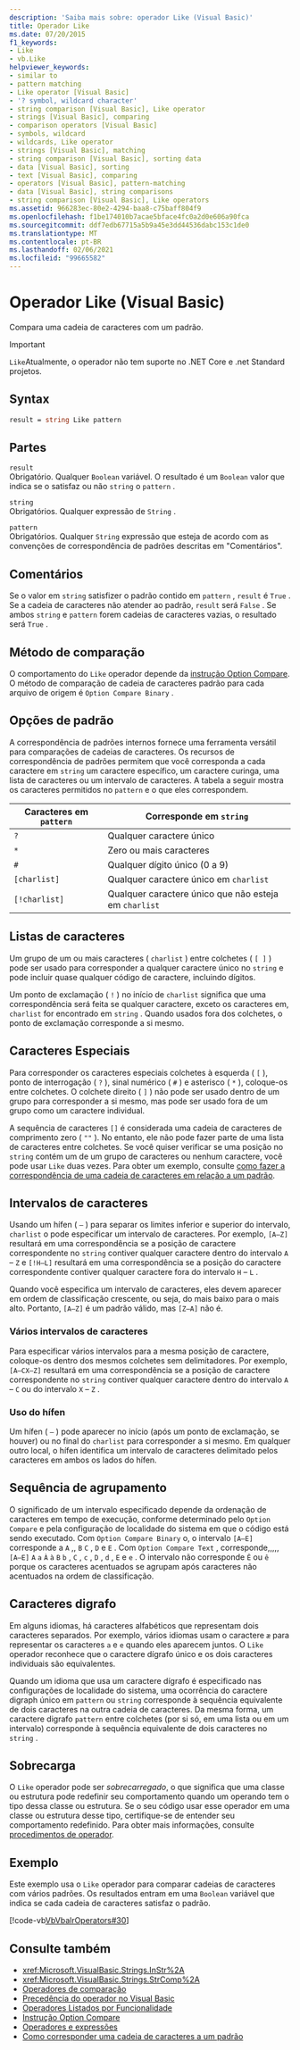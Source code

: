 ```yaml
---
description: 'Saiba mais sobre: operador Like (Visual Basic)'
title: Operador Like
ms.date: 07/20/2015
f1_keywords:
- Like
- vb.Like
helpviewer_keywords:
- similar to
- pattern matching
- Like operator [Visual Basic]
- '? symbol, wildcard character'
- string comparison [Visual Basic], Like operator
- strings [Visual Basic], comparing
- comparison operators [Visual Basic]
- symbols, wildcard
- wildcards, Like operator
- strings [Visual Basic], matching
- string comparison [Visual Basic], sorting data
- data [Visual Basic], sorting
- text [Visual Basic], comparing
- operators [Visual Basic], pattern-matching
- data [Visual Basic], string comparisons
- string comparison [Visual Basic], Like operators
ms.assetid: 966283ec-80e2-4294-baa8-c75baff804f9
ms.openlocfilehash: f1be174010b7acae5bface4fc0a2d0e606a90fca
ms.sourcegitcommit: ddf7edb67715a5b9a45e3dd44536dabc153c1de0
ms.translationtype: MT
ms.contentlocale: pt-BR
ms.lasthandoff: 02/06/2021
ms.locfileid: "99665582"
---
```

# <a name="like-operator-visual-basic"></a>Operador Like (Visual Basic)

Compara uma cadeia de caracteres com um padrão.  

> [!IMPORTANT]
> `Like`Atualmente, o operador não tem suporte no .NET Core e .net Standard projetos.

## <a name="syntax"></a>Syntax  
  
```vb  
result = string Like pattern  
```  
  
## <a name="parts"></a>Partes  

 `result`  
 Obrigatório. Qualquer `Boolean` variável. O resultado é um `Boolean` valor que indica se o satisfaz ou não `string` o `pattern` .  
  
 `string`  
 Obrigatórios. Qualquer expressão de `String` .  
  
 `pattern`  
 Obrigatórios. Qualquer `String` expressão que esteja de acordo com as convenções de correspondência de padrões descritas em "Comentários".  
  
## <a name="remarks"></a>Comentários  

 Se o valor em `string` satisfizer o padrão contido em `pattern` , `result` é `True` . Se a cadeia de caracteres não atender ao padrão, `result` será `False` . Se ambos `string` e `pattern` forem cadeias de caracteres vazias, o resultado será `True` .  
  
## <a name="comparison-method"></a>Método de comparação  

 O comportamento do `Like` operador depende da [instrução Option Compare](../statements/option-compare-statement.md). O método de comparação de cadeia de caracteres padrão para cada arquivo de origem é `Option Compare Binary` .  
  
## <a name="pattern-options"></a>Opções de padrão  

 A correspondência de padrões internos fornece uma ferramenta versátil para comparações de cadeias de caracteres. Os recursos de correspondência de padrões permitem que você corresponda a cada caractere em `string` um caractere específico, um caractere curinga, uma lista de caracteres ou um intervalo de caracteres. A tabela a seguir mostra os caracteres permitidos no `pattern` e o que eles correspondem.  
  
|Caracteres em `pattern`|Corresponde em `string`|  
|-----------------------------|-------------------------|  
|`?`|Qualquer caractere único|  
|`*`|Zero ou mais caracteres|  
|`#`|Qualquer dígito único (0 a 9)|  
|`[charlist]`|Qualquer caractere único em `charlist`|  
|`[!charlist]`|Qualquer caractere único que não esteja em `charlist`|  
  
## <a name="character-lists"></a>Listas de caracteres  

 Um grupo de um ou mais caracteres ( `charlist` ) entre colchetes ( `[ ]` ) pode ser usado para corresponder a qualquer caractere único no `string` e pode incluir quase qualquer código de caractere, incluindo dígitos.  
  
 Um ponto de exclamação ( `!` ) no início de `charlist` significa que uma correspondência será feita se qualquer caractere, exceto os caracteres em, `charlist` for encontrado em `string` . Quando usados fora dos colchetes, o ponto de exclamação corresponde a si mesmo.  
  
## <a name="special-characters"></a>Caracteres Especiais  

 Para corresponder os caracteres especiais colchetes à esquerda ( `[` ), ponto de interrogação ( `?` ), sinal numérico ( `#` ) e asterisco ( `*` ), coloque-os entre colchetes. O colchete direito ( `]` ) não pode ser usado dentro de um grupo para corresponder a si mesmo, mas pode ser usado fora de um grupo como um caractere individual.  
  
 A sequência de caracteres `[]` é considerada uma cadeia de caracteres de comprimento zero ( `""` ). No entanto, ele não pode fazer parte de uma lista de caracteres entre colchetes. Se você quiser verificar se uma posição no `string` contém um de um grupo de caracteres ou nenhum caractere, você pode usar `Like` duas vezes. Para obter um exemplo, consulte [como fazer a correspondência de uma cadeia de caracteres em relação a um padrão](../../programming-guide/language-features/operators-and-expressions/how-to-match-a-string-against-a-pattern.md).  
  
## <a name="character-ranges"></a>Intervalos de caracteres  

 Usando um hífen ( `–` ) para separar os limites inferior e superior do intervalo, `charlist` o pode especificar um intervalo de caracteres. Por exemplo, `[A–Z]` resultará em uma correspondência se a posição de caractere correspondente no `string` contiver qualquer caractere dentro do intervalo `A` – `Z` e `[!H–L]` resultará em uma correspondência se a posição do caractere correspondente contiver qualquer caractere fora do intervalo `H` – `L` .  
  
 Quando você especifica um intervalo de caracteres, eles devem aparecer em ordem de classificação crescente, ou seja, do mais baixo para o mais alto. Portanto, `[A–Z]` é um padrão válido, mas `[Z–A]` não é.  
  
### <a name="multiple-character-ranges"></a>Vários intervalos de caracteres  

 Para especificar vários intervalos para a mesma posição de caractere, coloque-os dentro dos mesmos colchetes sem delimitadores. Por exemplo, `[A–CX–Z]` resultará em uma correspondência se a posição de caractere correspondente no `string` contiver qualquer caractere dentro do intervalo `A` – `C` ou do intervalo `X` – `Z` .  
  
### <a name="usage-of-the-hyphen"></a>Uso do hífen  

 Um hífen ( `–` ) pode aparecer no início (após um ponto de exclamação, se houver) ou no final do `charlist` para corresponder a si mesmo. Em qualquer outro local, o hífen identifica um intervalo de caracteres delimitado pelos caracteres em ambos os lados do hífen.  
  
## <a name="collating-sequence"></a>Sequência de agrupamento  

 O significado de um intervalo especificado depende da ordenação de caracteres em tempo de execução, conforme determinado pelo `Option Compare` e pela configuração de localidade do sistema em que o código está sendo executado. Com `Option Compare Binary` o, o intervalo `[A–E]` corresponde a `A` ,, `B` `C` , `D` e `E` . Com `Option Compare Text` , corresponde,,,,, `[A–E]` `A` `a` `À` `à` `B` `b` , `C` , `c` , `D` , `d` , `E` e `e` . O intervalo não corresponde `Ê` ou `ê` porque os caracteres acentuados se agrupam após caracteres não acentuados na ordem de classificação.  
  
## <a name="digraph-characters"></a>Caracteres digrafo  

 Em alguns idiomas, há caracteres alfabéticos que representam dois caracteres separados. Por exemplo, vários idiomas usam o caractere `æ` para representar os caracteres `a` e `e` quando eles aparecem juntos. O `Like` operador reconhece que o caractere dígrafo único e os dois caracteres individuais são equivalentes.  
  
 Quando um idioma que usa um caractere dígrafo é especificado nas configurações de localidade do sistema, uma ocorrência do caractere digraph único em `pattern` ou `string` corresponde à sequência equivalente de dois caracteres na outra cadeia de caracteres. Da mesma forma, um caractere digrafo `pattern` entre colchetes (por si só, em uma lista ou em um intervalo) corresponde à sequência equivalente de dois caracteres no `string` .  
  
## <a name="overloading"></a>Sobrecarga  

 O `Like` operador pode ser *sobrecarregado*, o que significa que uma classe ou estrutura pode redefinir seu comportamento quando um operando tem o tipo dessa classe ou estrutura. Se o seu código usar esse operador em uma classe ou estrutura desse tipo, certifique-se de entender seu comportamento redefinido. Para obter mais informações, consulte [procedimentos de operador](../../programming-guide/language-features/procedures/operator-procedures.md).  
  
## <a name="example"></a>Exemplo  

 Este exemplo usa o `Like` operador para comparar cadeias de caracteres com vários padrões. Os resultados entram em uma `Boolean` variável que indica se cada cadeia de caracteres satisfaz o padrão.  
  
 [!code-vb[VbVbalrOperators#30](~/samples/snippets/visualbasic/VS_Snippets_VBCSharp/VbVbalrOperators/VB/Class1.vb#30)]  
  
## <a name="see-also"></a>Consulte também

- <xref:Microsoft.VisualBasic.Strings.InStr%2A>
- <xref:Microsoft.VisualBasic.Strings.StrComp%2A>
- [Operadores de comparação](comparison-operators.md)
- [Precedência do operador no Visual Basic](operator-precedence.md)
- [Operadores Listados por Funcionalidade](operators-listed-by-functionality.md)
- [Instrução Option Compare](../statements/option-compare-statement.md)
- [Operadores e expressões](../../programming-guide/language-features/operators-and-expressions/index.md)
- [Como corresponder uma cadeia de caracteres a um padrão](../../programming-guide/language-features/operators-and-expressions/how-to-match-a-string-against-a-pattern.md)
